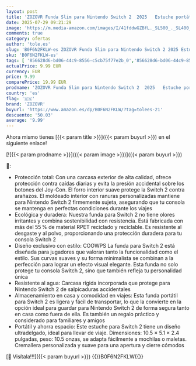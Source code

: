 ```yaml
---
layout: post
title: 'ZOZOVR Funda Slim para Nintendo Switch 2  2025   Estuche portátil de Fieltro Inodoro con Carcasa rígida y Forro Suave  protección Completa  con 8 Ranuras para Tarjetas de Juego Switch 2  Negro'
date: 2025-07-29 09:21:29
image: 'https://m.media-amazon.com/images/I/41fddwGZBfL._SL500_._SL400_.jpg'
comments: true
category: ofertas
author: 'tole.es'
slug: 'B0F6N2FKLW-es ZOZOVR Funda Slim para Nintendo Switch 2 2025 Estuche...'
sku: 'B0F6N2FKLW-es'
tags: [ '856628d6-bd06-44c9-8556-c5cb75f77e2b_0','856628d6-bd06-44c9-8556-c5cb75f77e2b_8201','Accesorios para Nintendo Switch','Accesorios para PS4, Xbox One y Nintendo Switch','Arborist Merchandising Root','Fundas para Nintendo Switch','Fundas y almacenamiento para Nintendo Switch','Hardware y juegos para Nintendo Switch','Self Service','Special Features Stores','Videojuegos','nintendo','zozovr','🇪🇸', ]
actualPrice: 9.99 EUR
currency: EUR
price: 9.99
comparePrice: 19.99 EUR
prodname: 'ZOZOVR Funda Slim para Nintendo Switch 2  2025   Estuche portátil de Fieltro Inodoro con Carcasa rígida y Forro Suave  protección Completa  con 8 Ranuras para Tarjetas de Juego Switch 2  Negro'
country: 'es'
flag: '🇪🇸'
brand: 'ZOZOVR'
buyurl: 'https://www.amazon.es/dp/B0F6N2FKLW/?tag=tolees-21'
descuento: '50.03'
average: '9.99'
---
```


Ahora mismo tienes [{{< param title >}}]({{< param buyurl >}}) en el siguiente enlace!

[![{{< param prodname >}}]({{< param image >}})]({{< param buyurl >}})

🔎:

- Protección total: Con una carcasa exterior de alta calidad, ofrece protección contra caídas diarias y evita la presión accidental sobre los botones del Joy-Con. El forro interior suave protege la Switch 2 contra arañazos. El moldeado interior con ranuras personalizadas mantiene para Nintendo Switch 2 firmemente sujeta, asegurando que tu consola se mantenga en perfectas condiciones durante los viajes
- Ecológica y duradera: Nuestra funda para Switch 2 no tiene olores irritantes y combina sostenibilidad con resistencia. Está fabricada con más del 55 % de material RPET reciclado y reciclable. Es resistente al desgaste y al polvo, proporcionando una protección duradera para tu consola Switch 2
- Diseño exclusivo con estilo: COOWPS La funda para Switch 2 está diseñada para jugadores que valoran tanto la funcionalidad como el estilo. Sus curvas suaves y su forma minimalista se combinan a la perfección para lograr un efecto visual elegante. Esta funda no solo protege tu consola Switch 2, sino que también refleja tu personalidad única
- Resistente al agua: Carcasa rígida incorporada que protege para Nintendo Switch 2 de salpicaduras accidentales
- Almacenamiento en casa y comodidad en viajes: Esta funda portátil para Switch 2 es ligera y fácil de transportar, lo que la convierte en la opción ideal para guardar para Nintendo Switch 2 de forma segura tanto en casa como fuera de ella. Es también un regalo práctico y considerado para familiares y amigos
- Portátil y ahorra espacio: Este estuche para Switch 2 tiene un diseño ultradelgado, ideal para llevar de viaje. Dimensiones: 10.5 × 5.1 × 2.4 pulgadas, peso: 10.5 onzas, se adapta fácilmente a mochilas o maletas. Cremallera personalizada y suave para una apertura y cierre cómodos

[🛒 Visítala!!!]({{< param buyurl >}})
{{<world>}}B0F6N2FKLW{{</world>}}
